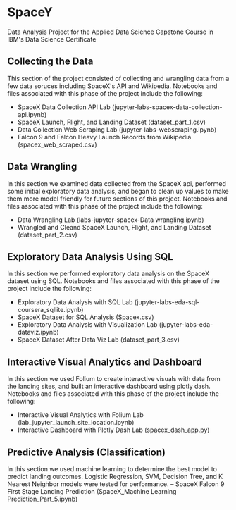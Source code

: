 # SpaceY
Data Analysis Project for the Applied Data Science Capstone Course in IBM's Data Science Certificate

## Collecting the Data
This section of the project consisted of collecting and wrangling data from a few data soruces including SpaceX's API and Wikipedia. Notebooks and files associated with this phase of the project include the following:
- SpaceX Data Collection API Lab (jupyter-labs-spacex-data-collection-api.ipynb)
- SpaceX Launch, Flight, and Landing Dataset (dataset_part_1.csv)
- Data Collection Web Scraping Lab (jupyter-labs-webscraping.ipynb)
- Falcon 9 and Falcon Heavy Launch Records from Wikipedia (spacex_web_scraped.csv)

## Data Wrangling
In this section we examined data collected from the SpaceX api, performed some initial exploratory data analysis, and began to clean up values to make them more model friendly for future sections of this project. Notebooks and files associated with this phase of the project include the following:
- Data Wrangling Lab (labs-jupyter-spacex-Data wrangling.ipynb)
- Wrangled and Cleand SpaceX Launch, Flight, and Landing Dataset (dataset_part_2.csv)

## Exploratory Data Analysis Using SQL
In this section we performed exploratory data analysis on the SpaceX dataset using SQL. Notebooks and files associated with this phase of the project include the following:
- Exploratory Data Analysis with SQL Lab (jupyter-labs-eda-sql-coursera_sqllite.ipynb)
- SpaceX Dataset for SQL Analysis (Spacex.csv)
- Exploratory Data Analysis with Visualization Lab (jupyter-labs-eda-dataviz.ipynb)
- SpaceX Dataset After Data Viz Lab (dataset_part_3.csv)

## Interactive Visual Analytics and Dashboard
In this section we used Folium to create interactive visuals with data from the landing sites, and built an interactive dashboard using plotly dash. Notebooks and files associated with this phase of the project include the following:
- Interactive Visual Analytics with Folium Lab (lab_jupyter_launch_site_location.ipynb)
- Interactive Dashboard with Plotly Dash Lab (spacex_dash_app.py)

## Predictive Analysis (Classification)
In this section we used machine learning to determine the best model to predict landing outcomes. Logistic Regression, SVM, Decision Tree, and K Nearest Neighbor models were tested for performance.
– SpaceX Falcon 9 First Stage Landing Prediction (SpaceX_Machine Learning Prediction_Part_5.ipynb)
